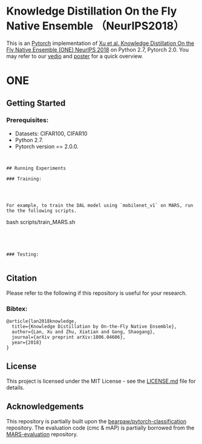 # Knowledge Distillation On the Fly Native Ensemble （NeurIPS2018）
This is an [Pytorch](https://pytorch.org) implementation of  [Xu et al. Knowledge Distillation On the Fly Native Ensemble (ONE) NeurIPS 2018](https://arxiv.org/pdf/1806.04606.pdf) on Python 2.7, Pytorch 2.0. 
You may refer to our [vedio](http://www.eecs.qmul.ac.uk/~xl309/Doc/Publication/2018/NIPS2018/ONE-Slide-PPT.mp4) and [poster](http://www.eecs.qmul.ac.uk/~xl309/Doc/Publication/2018/NIPS2018/Poster_landscape.pdf)  for a quick overview.

# ONE





## Getting Started

### Prerequisites:

- Datasets: CIFAR100, CIFAR10
- Python 2.7. 
- Pytorch version == 2.0.0. 

```


## Running Experiments

### Training: 




For example, to train the DAL model using `mobilenet_v1` on MARS, run the the following scripts.

```
bash scripts/train_MARS.sh
```




### Testing: 


```

## Citation
Please refer to the following if this repository is useful for your research.

### Bibtex:

```
@article{lan2018knowledge,
  title={Knowledge Distillation by On-the-Fly Native Ensemble},
  author={Lan, Xu and Zhu, Xiatian and Gong, Shaogang},
  journal={arXiv preprint arXiv:1806.04606},
  year={2018}
}
```

## License

This project is licensed under the MIT License - see the [LICENSE.md](LICENSE.md) file for details.


## Acknowledgements

This repository is partially built upon the [bearpaw/pytorch-classification](https://github.com/bearpaw/pytorch-classification) repository. The evaluation code (cmc & mAP) is partially borrowed from the [MARS-evaluation](https://github.com/liangzheng06/MARS-evaluation) repository. 

